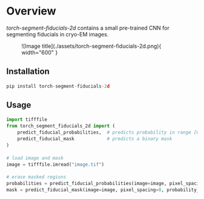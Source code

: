 # Overview

*torch-segment-fiducials-2d* contains a small pre-trained CNN for segmenting fiducials in cryo-EM images.

<figure markdown="span">
  ![Image title](./assets/torch-segment-fiducials-2d.png){ width="600" }
</figure>

## Installation

```python
pip install torch-segment-fiducials-2d
```

## Usage

```python
import tifffile
from torch_segment_fiducials_2d import (
    predict_fiducial_probabilities,  # predicts probability in range [0, 1]
    predict_fiducial_mask            # predicts a binary mask
)

# load image and mask
image = tifffile.imread("image.tif")

# erase masked regions
probabilities = predict_fiducial_probabilities(image=image, pixel_spacing=8)
mask = predict_fiducial_mask(image=image, pixel_spacing=8, probability_threshold=0.8)
```